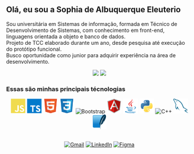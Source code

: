 ## Olá, eu sou a Sophia de Albuquerque Eleuterio

Sou universitária em Sistemas de informação, formada em Técnico de Desenvolvimento de Sistemas, com conhecimento em front-end, linguagens orientada a objeto e banco de dados. 
<br>Projeto de TCC elaborado durante um ano, desde pesquisa até execução do protótipo funcional. 
<br>Busco oportunidade como junior para adquirir experiência na área de desenvolvimento.<br>

<div align="center"> 
  <img height="180em" src="https://github-readme-stats.vercel.app/api?username=SophiaAlbuquerque&show_icons=true&theme=midnight-purple"/> 
  <img height="180em" src="https://github-readme-stats.vercel.app/api/top-langs/?username=SophiaAlbuquerque&layout=compact&theme=midnight-purple"/> 
</div>

### Essas são minhas principais técnologias
<div align="center"> <img height="40" src="https://raw.githubusercontent.com/devicons/devicon/master/icons/javascript/javascript-plain.svg" alt="JavaScript"> <img height="40" src="https://raw.githubusercontent.com/devicons/devicon/master/icons/typescript/typescript-original.svg" alt="TypeScript"> <img height="40" src="https://raw.githubusercontent.com/devicons/devicon/master/icons/html5/html5-original.svg" alt="HTML5"> <img height="40" src="https://raw.githubusercontent.com/devicons/devicon/master/icons/css3/css3-original.svg" alt="CSS3"> <img height="40" src="https://cdn.jsdelivr.net/gh/devicons/devicon/icons/bootstrap/bootstrap-original.svg" alt="Bootstrap"> <img height="40" src="https://raw.githubusercontent.com/devicons/devicon/master/icons/angularjs/angularjs-original.svg" alt="Angular"> <img height="40" src="https://raw.githubusercontent.com/devicons/devicon/master/icons/java/java-original.svg" alt="Java"> <img height="40" src="https://raw.githubusercontent.com/devicons/devicon/master/icons/python/python-original.svg" alt="Python"> <img height="40" src="https://cdn.jsdelivr.net/gh/devicons/devicon/icons/cplusplus/cplusplus-original.svg" alt="C++"> <img height="40" src="https://raw.githubusercontent.com/devicons/devicon/master/icons/mysql/mysql-original.svg" alt="MySQL"> <img height="40" src="https://raw.githubusercontent.com/devicons/devicon/master/icons/sqlite/sqlite-original.svg" alt="SQLite"> </div>
  
##
 
<div align="center"> <a href="mailto:sophiaalbuquerqueeleuterio@gmail.com"><img src="https://img.shields.io/badge/Gmail-D14836?style=for-the-badge&logo=gmail&logoColor=white" alt="Gmail"></a> <a href="https://www.linkedin.com/in/sophia-de-albuquerque-eleutério-3978061b3" target="_blank"><img src="https://img.shields.io/badge/LinkedIn-0077B5?style=for-the-badge&logo=linkedin&logoColor=white" alt="LinkedIn"></a> <a href="https://www.figma.com/file/9jhCNyGbiuXhCQ8h0aHt1X/Ficha?node-id=486-963&t=RWQmhnkd8UcdBSg4-0" target="_blank"><img src="https://img.shields.io/badge/Figma-F24E1E?style=for-the-badge&logo=figma&logoColor=white" alt="Figma"></a> </div>
